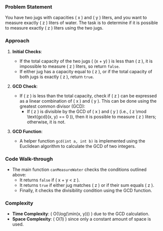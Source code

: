 ### Problem Statement
You have two jugs with capacities \( x \) and \( y \) liters, and you want to measure exactly \( z \) liters of water. The task is to determine if it is possible to measure exactly \( z \) liters using the two jugs.

### Approach
1. **Initial Checks**:
   - If the total capacity of the two jugs \( (x + y) \) is less than \( z \), it is impossible to measure \( z \) liters, so return `false`.
   - If either jug has a capacity equal to \( z \), or if the total capacity of both jugs is exactly \( z \), return `true`.

2. **GCD Check**:
   - If \( z \) is less than the total capacity, check if \( z \) can be expressed as a linear combination of \( x \) and \( y \). This can be done using the greatest common divisor (GCD):
     - If \( z \) is divisible by the GCD of \( x \) and \( y \) (i.e., \( z \mod \text{gcd}(x, y) == 0 \)), then it is possible to measure \( z \) liters; otherwise, it is not.

3. **GCD Function**:
   - A helper function `gcd(int a, int b)` is implemented using the Euclidean algorithm to calculate the GCD of two integers.

### Code Walk-through
- The main function `canMeasureWater` checks the conditions outlined above:
  - It returns `false` if \( x + y < z \).
  - It returns `true` if either jug matches \( z \) or if their sum equals \( z \).
  - Finally, it checks the divisibility condition using the GCD function.

### Complexity
- **Time Complexity**: \( O(\log(\min(x, y))) \) due to the GCD calculation.
- **Space Complexity**: \( O(1) \) since only a constant amount of space is used.

